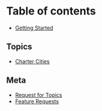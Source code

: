 # Table of contents

* [Getting Started](README.md)

## Topics

* [Charter Cities](topics/charter-cities.md)

## Meta

* [Request for Topics](meta/request-for-topics.md)
* [Feature Requests](meta/feature-requests.md)

